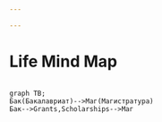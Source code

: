 ```yaml
---

---
```

# Life Mind Map
```mermaid 

graph TB;
Бак(Бакалавриат)-->Маг(Магистратура)
Бак-->Grants,Scholarships-->Маг
```